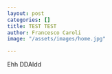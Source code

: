 ```yaml
---
layout: post
categories: []
title: TEST TEST
author: Francesco Caroli
image: "/assets/images/home.jpg"

---
```

Ehh DDAIdd
